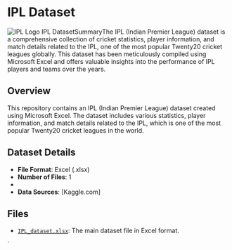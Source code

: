 # IPL Dataset

![IPL Logo]([link_to_ipl_logo.png](https://th.bing.com/th/id/R.525f81a1f11a7e222bc30300289dc2e5?rik=Gtkyxs2yqWst%2bg&riu=http%3a%2f%2fwww.pngall.com%2fwp-content%2fuploads%2f2017%2f04%2fIndian-Premier-League-Logo-2017.png&ehk=mxAcj99okuQooSolvyLdjfEOxLCVEjjbLWpfG45Swb8%3d&risl=&pid=ImgRaw&r=0))
IPL DatasetSummaryThe IPL (Indian Premier League) dataset is a comprehensive collection of cricket statistics, player information, and match details related to the IPL, one of the most popular Twenty20 cricket leagues globally. This dataset has been meticulously compiled using Microsoft Excel and offers valuable insights into the performance of IPL players and teams over the years.
## Overview

This repository contains an IPL (Indian Premier League) dataset created using Microsoft Excel. The dataset includes various statistics, player information, and match details related to the IPL, which is one of the most popular Twenty20 cricket leagues in the world.

## Dataset Details

- **File Format**: Excel (.xlsx)
- **Number of Files**: 1
- 
- **Data Sources**: [Kaggle.com]

## Files

- [`IPL_dataset.xlsx`](link_to_dataset): The main dataset file in Excel format.




`
